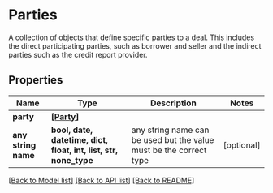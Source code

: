 # Parties

A collection of objects that define specific parties to a deal. This includes the direct participating parties, such as borrower and seller and the indirect parties such as the credit report provider.

## Properties
Name | Type | Description | Notes
------------ | ------------- | ------------- | -------------
**party** | [**[Party]**](Party.md) |  | 
**any string name** | **bool, date, datetime, dict, float, int, list, str, none_type** | any string name can be used but the value must be the correct type | [optional]

[[Back to Model list]](../README.md#documentation-for-models) [[Back to API list]](../README.md#documentation-for-api-endpoints) [[Back to README]](../README.md)


